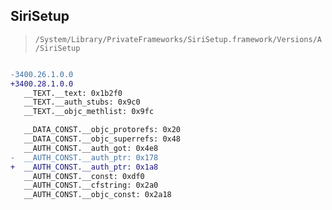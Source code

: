 ## SiriSetup

> `/System/Library/PrivateFrameworks/SiriSetup.framework/Versions/A/SiriSetup`

```diff

-3400.26.1.0.0
+3400.28.1.0.0
   __TEXT.__text: 0x1b2f0
   __TEXT.__auth_stubs: 0x9c0
   __TEXT.__objc_methlist: 0x9fc

   __DATA_CONST.__objc_protorefs: 0x20
   __DATA_CONST.__objc_superrefs: 0x48
   __AUTH_CONST.__auth_got: 0x4e8
-  __AUTH_CONST.__auth_ptr: 0x178
+  __AUTH_CONST.__auth_ptr: 0x1a8
   __AUTH_CONST.__const: 0xdf0
   __AUTH_CONST.__cfstring: 0x2a0
   __AUTH_CONST.__objc_const: 0x2a18

```
